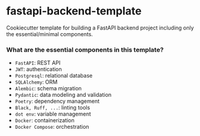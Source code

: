 # fastapi-backend-template
Cookiecutter template for building a FastAPI backend project including only the essential/minimal components.


### What are the essential components in this template?

- `FastAPI`: REST API
- `JWT`: authentication
- `Postgresql`: relational database
- `SQLAlchemy`: ORM
- `Alembic`: schema migration
- `Pydantic`: data modeling and validation
- `Poetry`: dependency management
- `Black, Ruff, ...`: linting tools
- `dot env`: variable management
- `Docker`: containerization
- `Docker Compose`: orchestration
